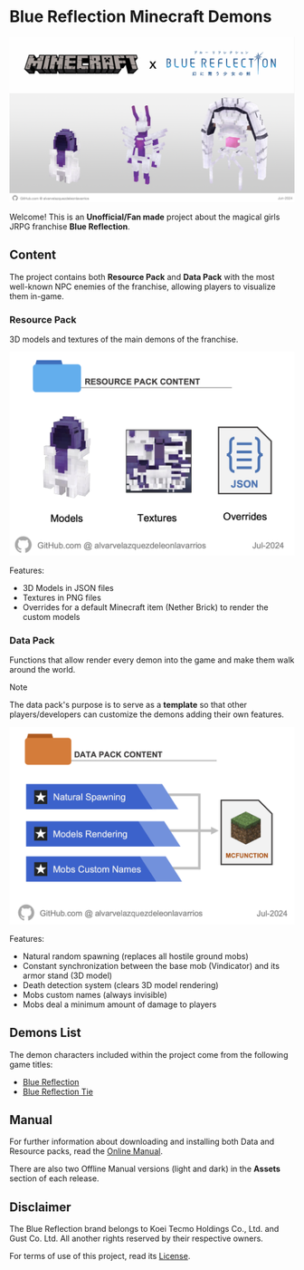 # Blue Reflection Minecraft Demons

![Blue Reflection Minecraft Cover](src/img/manual/BlueReflectionMinecraftCover.png)

Welcome! This is an **Unofficial/Fan made** project about the magical girls JRPG franchise **Blue Reflection**.

## Content

The project contains both **Resource Pack** and **Data Pack** with the most well-known NPC enemies of the franchise, allowing players to visualize them in-game.

### Resource Pack

3D models and textures of the main demons of the franchise.

![Blue Reflection Demons Resource Pack Content](src/img/manual/BlueReflectionDemonsResourcePackContent.png)

Features:
- 3D Models in JSON files
- Textures in PNG files
- Overrides for a default Minecraft item (Nether Brick) to render the custom models

### Data Pack

Functions that allow render every demon into the game and make them walk around the world.

> [!NOTE]
> The data pack's purpose is to serve as a **template** so that other players/developers can customize the demons adding their own features.

![Blue Reflection Demons Data Pack Content](src/img/manual/BlueReflectionDemonsDataPackContent.png)

Features:
- Natural random spawning (replaces all hostile ground mobs)
- Constant synchronization between the base mob (Vindicator) and its armor stand (3D model)
- Death detection system (clears 3D model rendering)
- Mobs custom names (always invisible)
- Mobs deal a minimum amount of damage to players

## Demons List

The demon characters included within the project come from the following game titles:

- [Blue Reflection](/src/BlueReflection.md)
- [Blue Reflection Tie](/src/BlueReflectionTie.md)

## Manual

For further information about downloading and installing both Data and Resource packs, read the [Online Manual](/MANUAL.md).

There are also two Offline Manual versions (light and dark) in the **Assets** section of each release.

## Disclaimer

The Blue Reflection brand belongs to Koei Tecmo Holdings Co., Ltd. and Gust Co. Ltd. All another rights reserved by their respective owners.

For terms of use of this project, read its [License](/LICENSE).
